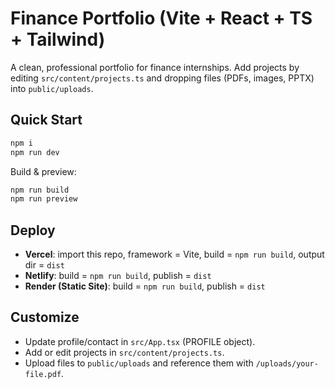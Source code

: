 # Finance Portfolio (Vite + React + TS + Tailwind)

A clean, professional portfolio for finance internships. Add projects by editing `src/content/projects.ts` and dropping files (PDFs, images, PPTX) into `public/uploads`.

## Quick Start
```bash
npm i
npm run dev
```

Build & preview:
```bash
npm run build
npm run preview
```

## Deploy
- **Vercel**: import this repo, framework = Vite, build = `npm run build`, output dir = `dist`
- **Netlify**: build = `npm run build`, publish = `dist`
- **Render (Static Site)**: build = `npm run build`, publish = `dist`

## Customize
- Update profile/contact in `src/App.tsx` (PROFILE object).
- Add or edit projects in `src/content/projects.ts`.
- Upload files to `public/uploads` and reference them with `/uploads/your-file.pdf`.
